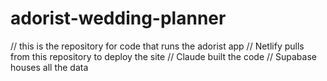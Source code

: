 # adorist-wedding-planner
// this is the repository for code that runs the adorist app
// Netlify pulls from this repository to deploy the site
// Claude built the code
// Supabase houses all the data
